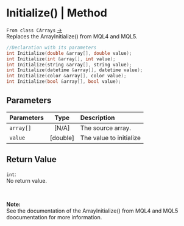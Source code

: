 # Initialize() | Method
`From class CArrays` [->](arrays.md) <br>
Replaces the ArrayInitialize() from MQL4 and MQL5.

```cpp
//Declaration with its parameters
int Initialize(double &array[], double value);
int Initialize(int &array[], int value);
int Initialize(string &array[], string value);
int Initialize(datetime &array[], datetime value);
int Initialize(color &array[], color value);
int Initialize(bool &array[], bool value);
```

## Parameters
| Parameters |   Type   | Description             |
| :--------- | :------: | :---------------------- |
| `array[]`  |  [N/A]   | The source array.       |
| `value`    | [double] | The value to initialize |

## Return Value
`int`: <br>
No return value.

<br>

**Note:** <br>
See the documentation of the ArrayInitialize() from MQL4 and MQL5 doocumentation for more information.